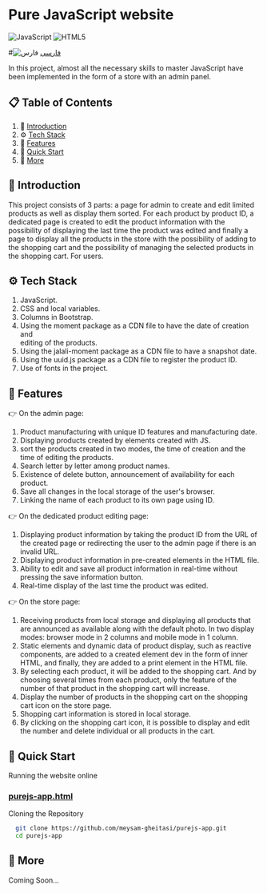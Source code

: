 # Pure JavaScript website 
![JavaScript](https://img.shields.io/badge/javascript-%23323330.svg?style=for-the-badge&logo=javascript&logoColor=%23F7DF1E)
![HTML5](https://img.shields.io/badge/html5-%23E34F26.svg?style=for-the-badge&logo=html5&logoColor=white)

#![فارس](https://user-images.githubusercontent.com/125398461/234186932-52f1fa82-52c6-417f-8b37-08fe9250a55f.png)
[فارسی](https://github.com/meysam-gheitasi/purejs-app/blob/main/README-fa.md)


In this project, almost all the necessary skills to master JavaScript have been implemented in the form of a store with an admin panel.


## 📋 Table of Contents

1. 🤖 [Introduction](#-introduction)
2. ⚙️ [Tech Stack](#%EF%B8%8F-tech-stack)
3. 🔋 [Features](#-features)
4. 🤸 [Quick Start](#-quick-start)
5. 🚀 [More](#-more)
## 🤖 Introduction

This project consists of 3 parts: a page for admin to create and edit limited products as well as display them sorted.
For each product by product ID, a dedicated page is created to edit the product information with the possibility of displaying the last time the product was edited and finally a page to display all the products in the store with the possibility of adding to the shopping cart and the possibility of managing the selected products in the shopping cart. For users.
## ⚙️ Tech Stack

1. JavaScript.
2. CSS and local variables.
3. Columns in Bootstrap.
4. Using the moment package as a CDN file to have the date of creation and    
    editing of the products.
5. Using the jalali-moment package as a CDN file to have a snapshot date.
6. Using the uuid.js package as a CDN file to register the product ID.
7. Use of fonts in the project.
## 🔋 Features

👉 On the admin page:

1. Product manufacturing with unique ID features and manufacturing date.
2. Displaying products created by elements created with JS.
3. sort the products created in two modes, the time of creation and the
       time of editing the products.
4. Search letter by letter among product names.
5. Existence of delete button, announcement of availability for each
       product.
6. Save all changes in the local storage of the user's browser.
7. Linking the name of each product to its own page using ID.

👉 On the dedicated product editing page:

1. Displaying product information by taking the product ID from the URL of
       the created page or redirecting the user to the admin page if there is
       an invalid URL.
2. Displaying product information in pre-created elements in the HTML file.
3. Ability to edit and save all product information in real-time without
       pressing the save information button.
4. Real-time display of the last time the product was edited.

👉 On the store page:

1. Receiving products from local storage and displaying all products that 
      are announced as available along with the default photo. In two display
      modes: browser mode in 2 columns and mobile mode in 1 column.
2. Static elements and dynamic data of product display, such as reactive 
       components, are added to a created element dev in the form of inner 
       HTML, and finally, they are added to a print element in the HTML file.
3. By selecting each product, it will be added to the shopping cart. And 
       by choosing several times from each product, only the feature of the 
       number of that product in the shopping cart will increase.
4. Display the number of products in the shopping cart on the shopping 
       cart icon on the store page.
5. Shopping cart information is stored in local storage.
6. By clicking on the shopping cart icon, it is possible to display and 
       edit the number and delete individual or all products in the cart.
## 🤸 Quick Start

Running the website online

### [purejs-app.html](https://meysam-gheitasi.github.io/purejs-app/index.html)


Cloning the Repository

```bash
  git clone https://github.com/meysam-gheitasi/purejs-app.git
  cd purejs-app
```


## 🚀 More

Coming Soon...
